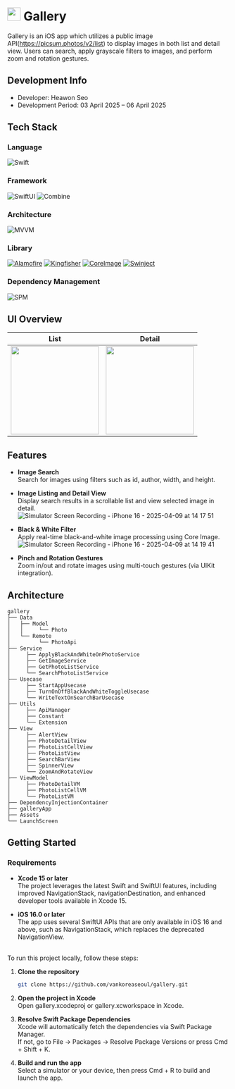# <img src="https://github.com/user-attachments/assets/b6c5a777-62af-42ec-b055-824f69082ae0" width="30" height="30"/> Gallery
Gallery is an iOS app which utilizes a public image API(https://picsum.photos/v2/list) to display images in both list and detail view. Users can search, apply grayscale filters to images, and perform zoom and rotation gestures.

## Development Info
* Developer: Heawon Seo
* Development Period: 03 April 2025 – 06 April 2025

## Tech Stack
### Language
![Swift](https://img.shields.io/badge/Swift-FA7343?style=for-the-badge&logo=swift&logoColor=white)
### Framework
![SwiftUI](https://img.shields.io/badge/SwiftUI-0C1E2C?style=for-the-badge&logo=swift&logoColor=white)
![Combine](https://img.shields.io/badge/Combine-1C1C1E?style=for-the-badge&logo=apple&logoColor=white)
### Architecture
![MVVM](https://img.shields.io/badge/MVVM-blueviolet?style=for-the-badge)
### Library
[![Alamofire](https://img.shields.io/badge/ALAMOFIRE-EE4B2B?style=flat&logo=swift&logoColor=white)](https://github.com/Alamofire/Alamofire)
[![Kingfisher](https://img.shields.io/badge/KINGFISHER-007ACC?style=flat&logo=swift&logoColor=white)](https://github.com/onevcat/Kingfisher)
[![CoreImage](https://img.shields.io/badge/COREIMAGE-228B22?style=flat&logo=apple&logoColor=white)](https://developer.apple.com/documentation/coreimage)
[![Swinject](https://img.shields.io/badge/SWINJECT-6A5ACD?style=flat&logo=swift&logoColor=white)](https://github.com/Swinject/Swinject)
### Dependency Management
![SPM](https://img.shields.io/badge/Swift_Package_Manager-444444?style=for-the-badge&logo=swift&logoColor=white)

## UI Overview
| List | Detail |
|------------|--------|
| <img src="https://github.com/user-attachments/assets/8ad04d7c-c8bb-4cb9-a29c-902ffc9725e0" width="200"/> | <img src="https://github.com/user-attachments/assets/7b1b001d-d9c0-4dd2-861a-de68a5c96b08" width="200"/> |

## Features
* **Image Search**<br>
Search for images using filters such as id, author, width, and height.

* **Image Listing and Detail View**<br>
Display search results in a scrollable list and view selected image in detail.<br>
![Simulator Screen Recording - iPhone 16 - 2025-04-09 at 14 17 51](https://github.com/user-attachments/assets/0aa7af6d-e7bb-4497-8708-0cae6d6a98d2)

* **Black & White Filter**<br>
Apply real-time black-and-white image processing using Core Image.<br>
![Simulator Screen Recording - iPhone 16 - 2025-04-09 at 14 19 41](https://github.com/user-attachments/assets/3d4daa69-b265-4e2d-b5be-c4d2f3936626)

* **Pinch and Rotation Gestures**<br>
Zoom in/out and rotate images using multi-touch gestures (via UIKit integration).

## Architecture
```
gallery
├── Data
│   ├── Model
│   │     └── Photo
│   └── Remote
│         └── PhotoApi
├── Service
│     ├── ApplyBlackAndWhiteOnPhotoService
│     ├── GetImageService
│     ├── GetPhotoListService
│     └── SearchPhotoListService
├── Usecase
│     ├── StartAppUsecase
│     ├── TurnOnOffBlackAndWhiteToggleUsecase
│     └── WriteTextOnSearchBarUsecase
├── Utils
│     ├── ApiManager
│     ├── Constant
│     └── Extension
├── View
│     ├── AlertView
│     ├── PhotoDetailView
│     ├── PhotoListCellView
│     ├── PhotoListView
│     ├── SearchBarView
│     ├── SpinnerView
│     └── ZoomAndRotateView
├── ViewModel
│     ├── PhotoDetailVM
│     ├── PhotoListCellVM
│     └── PhotoListVM
├── DependencyInjectionContainer
├── galleryApp
├── Assets
└── LaunchScreen
```




## Getting Started
### Requirements 
* **Xcode 15 or later**
<br>The project leverages the latest Swift and SwiftUI features, including improved NavigationStack, navigationDestination, and enhanced developer tools available in Xcode 15.

* **iOS 16.0 or later**
<br>The app uses several SwiftUI APIs that are only available in iOS 16 and above, such as NavigationStack, which replaces the deprecated NavigationView.<br><br>

To run this project locally, follow these steps:
1. **Clone the repository**
   ```bash
   git clone https://github.com/vankoreaseoul/gallery.git

2. **Open the project in Xcode**
<br>Open gallery.xcodeproj or gallery.xcworkspace in Xcode.

4. **Resolve Swift Package Dependencies**
<br>Xcode will automatically fetch the dependencies via Swift Package Manager.
<br>If not, go to File → Packages → Resolve Package Versions or press Cmd + Shift + K.

6. **Build and run the app**
<br>Select a simulator or your device, then press Cmd + R to build and launch the app.

